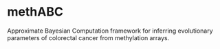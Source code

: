 # methABC
Approximate Bayesian Computation framework for inferring evolutionary parameters of colorectal cancer from methylation arrays.
